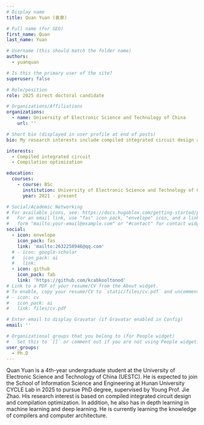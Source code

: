 ```yaml
---
# Display name
title: Quan Yuan (袁泉)

# Full name (for SEO)
first_name: Quan 
last_name: Yuan

# Username (this should match the folder name)
authors:
  - yuanquan

# Is this the primary user of the site?
superuser: false

# Role/position
role: 2025 direct doctoral candidate

# Organizations/Affiliations
organizations:
  - name: University of Electronic Science and Technology of China
    url: ''

# Short bio (displayed in user profile at end of posts)
bio: My research interests include compiled integrated circuit design and compilation optimization.

interests:
  - Compiled integrated circuit
  - Compilation optimization

education:
  courses:
    - course: BSc
      institution: University of Electronic Science and Technology of China
      year: 2021 - present

# Social/Academic Networking
# For available icons, see: https://docs.hugoblox.com/getting-started/page-builder/#icons
#   For an email link, use "fas" icon pack, "envelope" icon, and a link in the
#   form "mailto:your-email@example.com" or "#contact" for contact widget.
social:
  - icon: envelope
    icon_pack: fas
    link: 'mailto:2632258946@qq.com'
  # - icon: google-scholar
  #   icon_pack: ai
  #   link: 
  - icon: github
    icon_pack: fab
    link: 'https://github.com/kcabkooltonod'
# Link to a PDF of your resume/CV from the About widget.
# To enable, copy your resume/CV to `static/files/cv.pdf` and uncomment the lines below.
# - icon: cv
#   icon_pack: ai
#   link: files/cv.pdf

# Enter email to display Gravatar (if Gravatar enabled in Config)
email: ''

# Organizational groups that you belong to (for People widget)
#   Set this to `[]` or comment out if you are not using People widget.
user_groups:
  - Ph.D
---
```


Quan Yuan is a 4th-year undergraduate student at the University of Electronic Science and Technology of China (UESTC). He is expected to join the School of Information Science and Engineering at Hunan University CYCLE Lab in 2025 to pursue PhD degree, supervised by Young Prof. Jie Zhao. His research interest is based on compiled integrated circuit design and compilation optimization. In addition, he also has in depth learning in machine learning and deep learning. He is currently learning the knowledge of compilers and computer architecture.

